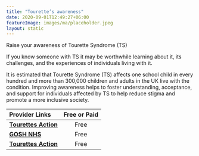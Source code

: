 ```yaml
---
title: "Tourette’s awareness"
date: 2020-09-01T12:49:27+06:00
featureImage: images/ma/placeholder.jpeg
layout: static
---
```


Raise your awareness of Tourette Syndrome (TS)

If you know someone with TS it may be worthwhile learning about it, its challenges, and the experiences of individuals living with it.

It is estimated that Tourette Syndrome (TS) affects one school child in every hundred and more than 300,000 children and adults in the UK live with the condition. Improving awareness helps to foster understanding, acceptance, and support for individuals affected by TS to help reduce stigma and promote a more inclusive society.

| Provider Links      | Free or Paid  |  
| :-----------          | :--------------:      |  
| [**Tourettes Action**](https://www.tourettes-action.org.uk/15-get-involved.html) | Free | 
| [**GOSH NHS**](https://www.gosh.nhs.uk/conditions-and-treatments/conditions-we-treat/tourette-syndrome/) | Free | 
| [**Tourettes Action**](https://www.tourettes-action.org.uk/67-what-is-ts.htm) | Free | 
  

<br/><br/>






